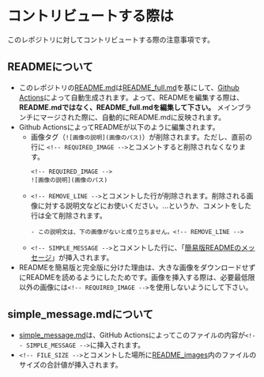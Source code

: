 # コントリビュートする際は
このレポジトリに対してコントリビュートする際の注意事項です。

## READMEについて
- このレポジトリの[README.md](./README.md)は[README_full.md](./.github/workflows/README_full.md)を基にして、[Github Actions](https://github.co.jp/features/actions)によって自動生成されます。よって、READMEを編集する際は、 **README.mdではなく、README_full.mdを編集して下さい。** メインブランチにマージされた際に、自動的にREADME.mdに反映されます。
- Github ActionsによってREADMEが以下のように編集されます。
  - 画像タグ（``![画像の説明](画像のパス)``）が削除されます。ただし、直前の行に ``<!-- REQUIRED_IMAGE -->``とコメントすると削除されなくなります。
    ```
    <!-- REQUIRED_IMAGE -->
    ![画像の説明](画像のパス)
    ```
  - ``<!-- REMOVE_LINE -->``とコメントした行が削除されます。削除される画像に対する説明文などにお使いください。...というか、コメントをした行は全て削除されます。
    ```
    - この説明文は、下の画像がないと成り立ちません。<!-- REMOVE_LINE -->
    ```
  - ``<!-- SIMPLE_MESSAGE -->``とコメントした行に、「[簡易版READMEのメッセージ](/.github/workflows/simple_message.md)」が挿入されます。
- READMEを簡易版と完全版に分けた理由は、大きな画像をダウンロードせずにREADMEを読めるようにしたためです。画像を挿入する際は、必要最低限以外の画像には``<!-- REQUIRED_IMAGE -->``を使用しないようにして下さい。

## simple_message.mdについて
- [simple_message.md](/.github/workflows/simple_message.md)は、GitHub Actionsによってこのファイルの内容が``<!-- SIMPLE_MESSAGE -->``に挿入されます。
- ``<!-- FILE_SIZE -->``とコメントした場所に[README_images](./README_images)内のファイルのサイズの合計値が挿入されます。
